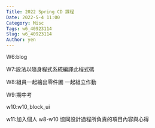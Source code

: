 ```yaml
---
Title: 2022 Spring CD 課程
Date: 2022-5-4 11:00
Category: Misc
Tags: w6_40923114
Slug: w6_40923114
Author: yen
---
```


W6:blog

W7:設法以隨身程式系統編譯此程式碼

W8:組員一起繪出零件圖 一起組立作動

W9:期中考

w10:w10_block_ui

w11:加入個人 w8-w10 協同設計過程所負責的項目內容與心得

